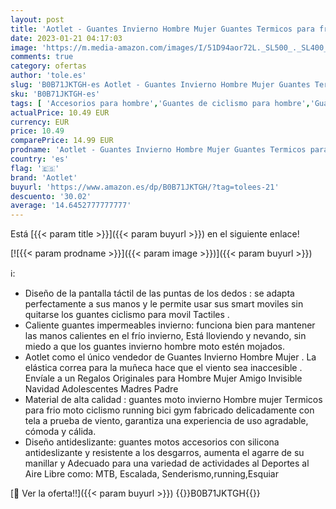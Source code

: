 ```yaml
---
layout: post
title: 'Aotlet - Guantes Invierno Hombre Mujer Guantes Termicos para frio moto ciclismo running bici gym para movil Tactiles Regalos Originales para Hombre Mujer Amigo Invisible Navidad Adolescentes Madres Padre'
date: 2023-01-21 04:17:03
image: 'https://m.media-amazon.com/images/I/51D94aor72L._SL500_._SL400_.jpg'
comments: true
category: ofertas
author: 'tole.es'
slug: 'B0B71JKTGH-es Aotlet - Guantes Invierno Hombre Mujer Guantes Termicos...'
sku: 'B0B71JKTGH-es'
tags: [ 'Accesorios para hombre','Guantes de ciclismo para hombre','Guantes y manoplas para hombre','Moda','Moda Hombre','Ropa de ciclismo','Ropa de ciclismo para hombre','Ropa específica deportiva','aotlet','navidad','🇪🇸', ]
actualPrice: 10.49 EUR
currency: EUR
price: 10.49
comparePrice: 14.99 EUR
prodname: 'Aotlet - Guantes Invierno Hombre Mujer Guantes Termicos para frio moto ciclismo running bici gym para movil Tactiles Regalos Originales para Hombre Mujer Amigo Invisible Navidad Adolescentes Madres Padre'
country: 'es'
flag: '🇪🇸'
brand: 'Aotlet'
buyurl: 'https://www.amazon.es/dp/B0B71JKTGH/?tag=tolees-21'
descuento: '30.02'
average: '14.6452777777777'
---
```


Está [{{< param title >}}]({{< param buyurl >}}) en el siguiente enlace!

[![{{< param prodname >}}]({{< param image >}})]({{< param buyurl >}})

ℹ️:

- Diseño de la pantalla táctil de las puntas de los dedos : se adapta perfectamente a sus manos y le permite usar sus smart moviles sin quitarse los guantes ciclismo para movil Tactiles .
- Caliente guantes impermeables invierno: funciona bien para mantener las manos calientes en el frío invierno, Está lloviendo y nevando, sin miedo a que los guantes invierno hombre moto estén mojados.
- Aotlet como el único vendedor de Guantes Invierno Hombre Mujer . La elástica correa para la muñeca hace que el viento sea inaccesible . Envíale a un Regalos Originales para Hombre Mujer Amigo Invisible Navidad Adolescentes Madres Padre
- Material de alta calidad : guantes moto invierno Hombre mujer Termicos para frio moto ciclismo running bici gym fabricado delicadamente con tela a prueba de viento, garantiza una experiencia de uso agradable, cómoda y cálida.
- Diseño antideslizante: guantes motos accesorios con silicona antideslizante y resistente a los desgarros, aumenta el agarre de su manillar y Adecuado para una variedad de actividades al Deportes al Aire Libre como: MTB, Escalada, Senderismo,running,Esquiar

[🛒 Ver la oferta!!]({{< param buyurl >}})
{{<world>}}B0B71JKTGH{{</world>}}
